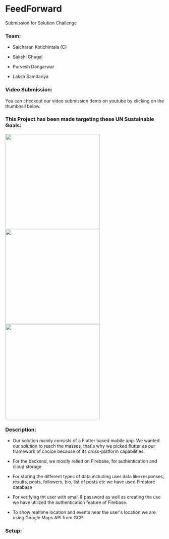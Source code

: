 # FeedForward

Submission for Solution Challenge

### Team:

* Saicharan Kotichintala (C)

* Sakshi Ghugal

* Purvesh Dongarwar

* Laksh Samdariya

### Video Submission:
You can checkout our video submission demo on youtube by clicking on the thumbnail below.

### This Project has been made targeting these UN Sustainable Goals:

<img src="https://user-images.githubusercontent.com/81572747/229170382-95f8820b-5dfc-49f1-9dcc-369e392453bc.png" width="300" height="300" />
<img src="https://user-images.githubusercontent.com/81572747/229170341-1af273c8-1ea8-49e2-b9d0-30442ec45d6f.png" width="300" height="300" />
<img src="https://user-images.githubusercontent.com/81572747/229170445-011c5e95-7562-45fb-842c-864a96011045.png" width="300" height="300" />



### Description:
* Our solution mainly consists of a Flutter based mobile app. We wanted our solution to reach the masses, that's why we picked flutter as our framework of choice because of its cross-platform capabilities.

* For the backend, we mostly relied on Firebase, for authentication and cloud storage

* For storing the different types of data including user data like responses, results, posts, followers, bio, list of posts etc we have used Firestore database

* For verifying tht user with email & password as well as creating the use we have utilized the authentication feature of Firebase.

* To show realtime location and events near the user's location we are using Google Maps API from GCP.

### Setup:

